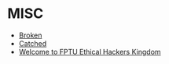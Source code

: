# MISC

- [Broken](https://github.com/M4rv3l-M3tavers3/FPTUHACKINGCTF2022-/blob/main/MISC/Broken.md)
- [Catched](https://github.com/M4rv3l-M3tavers3/FPTUHACKINGCTF2022-/blob/main/MISC/Catched.md)
- [Welcome to FPTU Ethical Hackers Kingdom](https://github.com/M4rv3l-M3tavers3/FPTUHACKINGCTF2022-/blob/main/MISC/Welcome%20to%20FPTU%20Ethical%20Hackers%20Kingdom.md)
